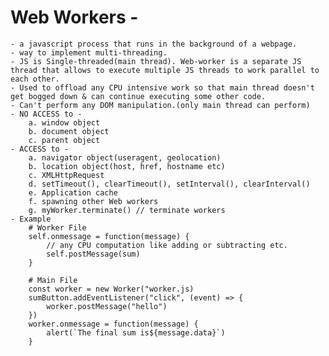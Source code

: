 # Web Workers -
    - a javascript process that runs in the background of a webpage.
    - way to implement multi-threading.
    - JS is Single-threaded(main thread). Web-worker is a separate JS thread that allows to execute multiple JS threads to work parallel to each other.
    - Used to offload any CPU intensive work so that main thread doesn't get bogged down & can continue executing some other code.
    - Can't perform any DOM manipulation.(only main thread can perform)
    - NO ACCESS to -
        a. window object
        b. document object
        c. parent object
    - ACCESS to -
        a. navigator object(useragent, geolocation)
        b. location object(host, href, hostname etc)
        c. XMLHttpRequest
        d. setTimeout(), clearTimeout(), setInterval(), clearInterval()
        e. Application cache
        f. spawning other Web workers
        g. myWorker.terminate() // terminate workers
    - Example
        # Worker File
        self.onmessage = function(message) {
            // any CPU computation like adding or subtracting etc.
            self.postMessage(sum)
        }

        # Main File
        const worker = new Worker("worker.js)
        sumButton.addEventListener("click", (event) => {
            worker.postMessage("hello")
        })
        worker.onmessage = function(message) {
            alert(`The final sum is${message.data}`)
        }